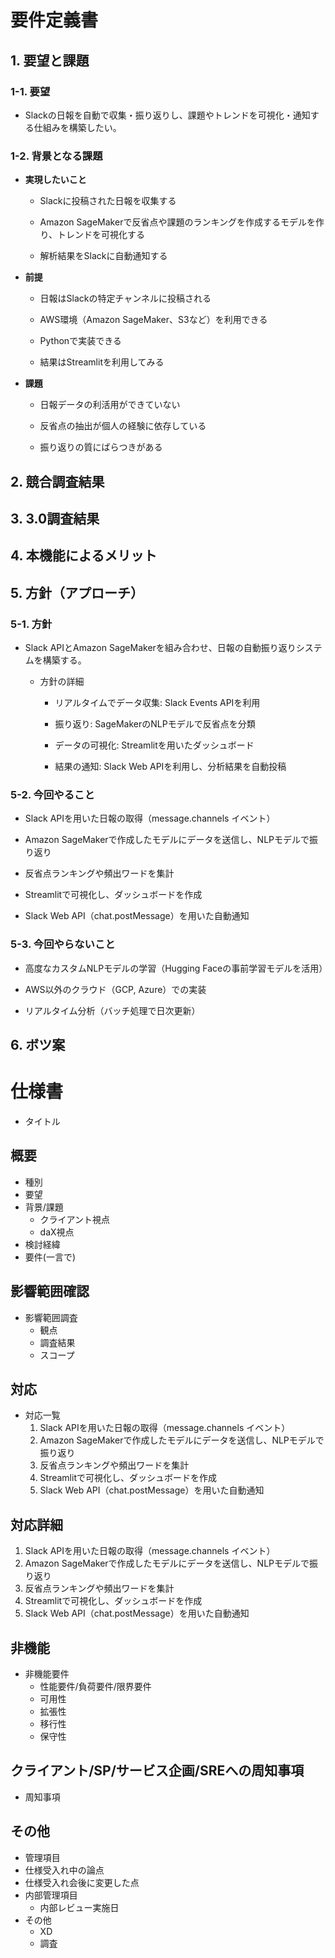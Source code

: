 # 要件定義書
## 1. 要望と課題

### 1-1. 要望

- Slackの日報を自動で収集・振り返りし、課題やトレンドを可視化・通知する仕組みを構築したい。

### 1-2. 背景となる課題

- **実現したいこと**

  - Slackに投稿された日報を収集する

  - Amazon SageMakerで反省点や課題のランキングを作成するモデルを作り、トレンドを可視化する

  - 解析結果をSlackに自動通知する

- **前提**

  - 日報はSlackの特定チャンネルに投稿される

  - AWS環境（Amazon SageMaker、S3など）を利用できる

  - Pythonで実装できる

  - 結果はStreamlitを利用してみる

- **課題**

  - 日報データの利活用ができていない

  - 反省点の抽出が個人の経験に依存している

  - 振り返りの質にばらつきがある

## 2. 競合調査結果
## 3. 3.0調査結果
## 4. 本機能によるメリット

## 5. 方針（アプローチ）

### 5-1. 方針

- Slack APIとAmazon SageMakerを組み合わせ、日報の自動振り返りシステムを構築する。

  - 方針の詳細

    - リアルタイムでデータ収集: Slack Events APIを利用

    - 振り返り: SageMakerのNLPモデルで反省点を分類

    - データの可視化: Streamlitを用いたダッシュボード

    - 結果の通知: Slack Web APIを利用し、分析結果を自動投稿

### 5-2. 今回やること

- Slack APIを用いた日報の取得（message.channels イベント）

- Amazon SageMakerで作成したモデルにデータを送信し、NLPモデルで振り返り

- 反省点ランキングや頻出ワードを集計

-  Streamlitで可視化し、ダッシュボードを作成

- Slack Web API（chat.postMessage）を用いた自動通知

### 5-3. 今回やらないこと

- 高度なカスタムNLPモデルの学習（Hugging Faceの事前学習モデルを活用）

- AWS以外のクラウド（GCP, Azure）での実装

- リアルタイム分析（バッチ処理で日次更新）

## 6. ボツ案


# 仕様書
- タイトル

## 概要
- 種別
- 要望
- 背景/課題
  - クライアント視点
  - daX視点
- 検討経緯
- 要件(一言で)

## 影響範囲確認
- 影響範囲調査
  - 観点
  - 調査結果
  - スコープ

## 対応
- 対応一覧
  1. Slack APIを用いた日報の取得（message.channels イベント）
  2. Amazon SageMakerで作成したモデルにデータを送信し、NLPモデルで振り返り
  3. 反省点ランキングや頻出ワードを集計
  4. Streamlitで可視化し、ダッシュボードを作成
  5. Slack Web API（chat.postMessage）を用いた自動通知

## 対応詳細
1. Slack APIを用いた日報の取得（message.channels イベント）
2. Amazon SageMakerで作成したモデルにデータを送信し、NLPモデルで振り返り
3. 反省点ランキングや頻出ワードを集計
4. Streamlitで可視化し、ダッシュボードを作成
5. Slack Web API（chat.postMessage）を用いた自動通知

## 非機能
- 非機能要件
  - 性能要件/負荷要件/限界要件
  - 可用性
  - 拡張性
  - 移行性
  - 保守性

## クライアント/SP/サービス企画/SREへの周知事項
- 周知事項

## その他
- 管理項目
 - 仕様受入れ中の論点
 - 仕様受入れ会後に変更した点
- 内部管理項目
  - 内部レビュー実施日
- その他
  - XD
  - 調査

